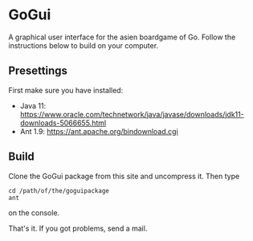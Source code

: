 # GoGui
A graphical user interface for the asien boardgame of Go. Follow the instructions below to build on your computer.

## Presettings
First make sure you have installed:
* Java 11: https://www.oracle.com/technetwork/java/javase/downloads/jdk11-downloads-5066655.html
* Ant 1.9: https://ant.apache.org/bindownload.cgi

## Build
Clone the GoGui package from this site and uncompress it. Then type 

    cd /path/of/the/goguipackage
    ant

on the console.

That's it.
If you got problems, send a mail.
